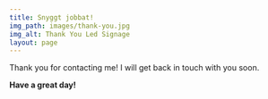 ```yaml
---
title: Snyggt jobbat!
img_path: images/thank-you.jpg
img_alt: Thank You Led Signage
layout: page
---
```


Thank you for contacting me! I will get back in touch with you soon.

**Have a great day!**